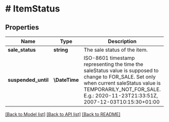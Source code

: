 # # ItemStatus

## Properties

Name | Type | Description | Notes
------------ | ------------- | ------------- | -------------
**sale_status** | **string** | The sale status of the item. |
**suspended_until** | **\DateTime** | ISO-8601 timestamp representing the time the saleStatus value is supposed to change to FOR_SALE. Set only when current saleStatus value is TEMPORARILY_NOT_FOR_SALE. E.g.: 2020-11-23T21:33:51Z, 2007-12-03T10:15:30+01:00 | [optional]

[[Back to Model list]](../../README.md#models) [[Back to API list]](../../README.md#endpoints) [[Back to README]](../../README.md)
